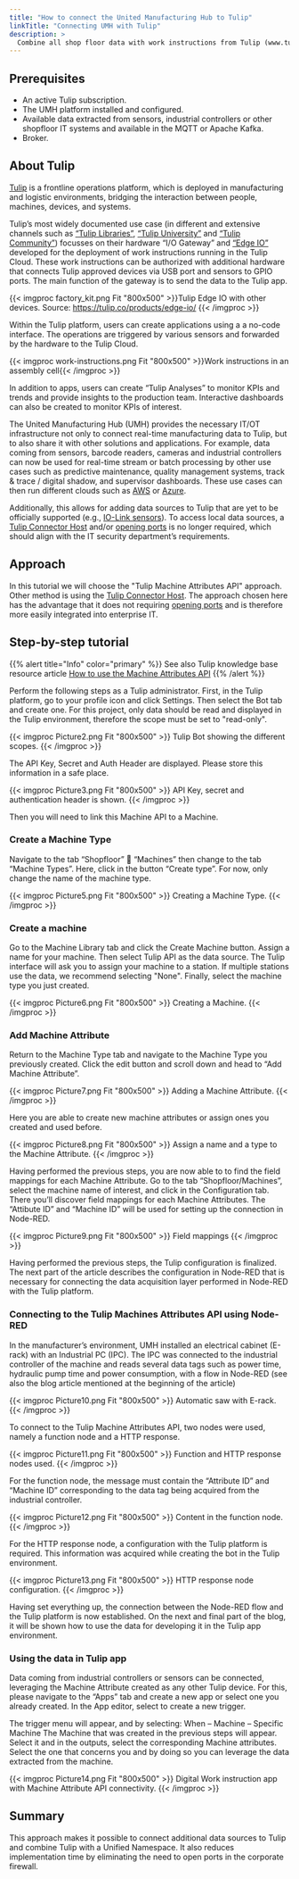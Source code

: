 ```yaml
---
title: "How to connect the United Manufacturing Hub to Tulip"
linkTitle: "Connecting UMH with Tulip"
description: >
  Combine all shop floor data with work instructions from Tulip (www.tulip.co) using the UMH approach. This approach does not require opening ports and additionally allows to deeply integrate Tulip into the shopfloor IT. For more information on the shared value proposition and the use-case please check out also [our blog article](TODO)
---
```


## Prerequisites
-	An active Tulip subscription.
-	The UMH platform installed and configured.
-	Available data extracted from sensors, industrial controllers or other shopfloor IT systems and available in the MQTT or Apache Kafka.
-	Broker.

## About Tulip

[Tulip](https://www.tulip.co) is a frontline operations platform, which is deployed in manufacturing and logistic environments, bridging the interaction between people, machines, devices, and systems. 

Tulip’s most widely documented use case (in different and extensive channels such as [“Tulip Libraries”](https://tulip.co/library/), [“Tulip University”](https://tulip.co/university/) and [“Tulip Community”](https://community.tulip.co/)) focusses on their hardware “I/O Gateway” and [“Edge IO”](https://tulip.co/products/edge-io/) developed for the deployment of work instructions running in the Tulip Cloud. These work instructions can be authorized with additional hardware that connects Tulip approved devices via USB port and sensors to GPIO ports. The main function of the gateway is to send the data to the Tulip app.

{{< imgproc factory_kit.png Fit "800x500" >}}Tulip Edge IO with other devices. Source: https://tulip.co/products/edge-io/ {{< /imgproc >}}

Within the Tulip platform, users can create applications using a a no-code interface. The operations are triggered by various sensors and forwarded by the hardware to the Tulip Cloud.

{{< imgproc work-instructions.png Fit "800x500" >}}Work instructions in an assembly cell{{< /imgproc >}}

In addition to apps, users can create “Tulip Analyses” to monitor KPIs and trends and provide insights to the production team. Interactive dashboards can also be created to monitor KPIs of interest.

The United Manufacturing Hub (UMH) provides the necessary IT/OT infrastructure not only to connect real-time manufacturing data to Tulip, but to also share it with other solutions and applications. For example, data coming from sensors, barcode readers, cameras and industrial controllers can now be used for real-time stream or batch processing by other use cases such as predictive maintenance, quality management systems, track & trace / digital shadow, and supervisor dashboards. These use cases can then run different clouds such as [AWS](/docs/getting-started/usage-in-production/#example-deployment-on-aws-eks) or [Azure](/docs/tutorials/azure/).

Additionally, this allows for adding data sources to Tulip  that are yet to be officially supported (e.g., [IO-Link sensors](/docs/examples/flame-cutting/#light-barriers)). To access local data sources, a [Tulip Connector Host](https://support.tulip.co/en/articles/2221539-introduction-to-tulip-connector-hosts) and/or [opening ports](https://support.tulip.co/en/articles/2259747-networking-requirements-for-a-tulip-cloud-deployment) is no longer required, which should align with the IT security department’s requirements.

## Approach

In this tutorial we will choose the "Tulip Machine Attributes API" approach. Other method is using the [Tulip Connector Host](https://support.tulip.co/en/articles/2221539-introduction-to-tulip-connector-hosts). The approach chosen here has the advantage that it does not requiring [opening ports](https://support.tulip.co/en/articles/2259747-networking-requirements-for-a-tulip-cloud-deployment) and is therefore more easily integrated into enterprise IT.

## Step-by-step tutorial

{{% alert title="Info" color="primary" %}}
See also Tulip knowledge base resource article [How to use the Machine Attributes API](https://support.tulip.co/en/articles/5007794-how-to-use-the-machine-attributes-api)
{{% /alert %}}

Perform the following steps as a Tulip administrator. First, in the Tulip platform, go to your profile icon and click Settings. Then select the Bot tab and create one. For this project, only data should be read and displayed in the Tulip environment, therefore the scope must be set to "read-only".
 
{{< imgproc Picture2.png Fit "800x500" >}}
Tulip Bot showing the different scopes.
{{< /imgproc >}}

The API Key, Secret and Auth Header are displayed. Please store this information in a safe place.
 
{{< imgproc Picture3.png Fit "800x500" >}}
API Key, secret and authentication header is shown.
{{< /imgproc >}}

Then you will need to link this Machine API to a Machine.

### Create a Machine Type

Navigate to the tab “Shopfloor”  “Machines” then change to the tab “Machine Types”. Here, click in the button “Create type”. For now, only change the name of the machine type. 
 
{{< imgproc Picture5.png Fit "800x500" >}}
Creating a Machine Type.
{{< /imgproc >}}

### Create a machine

Go to the Machine Library tab and click the Create Machine button. Assign a name for your machine. Then select Tulip API as the data source. The Tulip interface will ask you to assign your machine to a station. If multiple stations use the data, we recommend selecting "None". Finally, select the machine type you just created.
 
{{< imgproc Picture6.png Fit "800x500" >}}
Creating a Machine.
{{< /imgproc >}}

### Add Machine Attribute

Return to the Machine Type tab and navigate to the Machine Type you previously created. Click the edit button and scroll down and head to “Add Machine Attribute”.
 
{{< imgproc Picture7.png Fit "800x500" >}}
Adding a Machine Attribute.
{{< /imgproc >}}

Here you are able to create new machine attributes or assign ones you created and used before.
 
{{< imgproc Picture8.png Fit "800x500" >}}
Assign a name and a type to the Machine Attribute.
{{< /imgproc >}}

Having performed the previous steps, you are now able to to find the field mappings for each Machine Attribute. Go to the tab “Shopfloor/Machines”, select the machine name of interest, and click in the Configuration tab. There you’ll discover field mappings for each Machine Attributes. The “Attibute ID” and “Machine ID” will be used for setting up the connection in Node-RED.
 
{{< imgproc Picture9.png Fit "800x500" >}}
Field mappings
{{< /imgproc >}}

Having performed the previous steps, the Tulip configuration is finalized. The next part of the article describes the configuration in Node-RED that is necessary for connecting the data acquisition layer performed in Node-RED with the Tulip platform. 

### Connecting to the Tulip Machines Attributes API using Node-RED

In the manufacturer’s environment, UMH installed an electrical cabinet (E-rack) with an Industrial PC (IPC). The IPC was connected to the industrial controller of the machine and reads several data tags such as power time, hydraulic pump time and power consumption, with a flow in Node-RED (see also the blog article mentioned at the beginning of the article)
 
{{< imgproc Picture10.png Fit "800x500" >}}
Automatic saw with E-rack.
{{< /imgproc >}}

To connect to the Tulip Machine Attributes API, two nodes were used, namely a function node and a HTTP response. 
 
{{< imgproc Picture11.png Fit "800x500" >}}
Function and HTTP response nodes used.
{{< /imgproc >}}

For the function node, the message must contain the “Attribute ID” and “Machine ID” corresponding to the data tag being acquired from the industrial controller.
 
{{< imgproc Picture12.png Fit "800x500" >}}
Content in the function node.
{{< /imgproc >}}

For the HTTP response node, a configuration with the Tulip platform is required. This information was acquired while creating the bot in the Tulip environment.
 
{{< imgproc Picture13.png Fit "800x500" >}}
HTTP response node configuration.
{{< /imgproc >}}

Having set everything up, the connection between the Node-RED flow and the Tulip platform is now established. On the next and final part of the blog, it will be shown how to use the data for developing it in the Tulip app environment.

### Using the data in Tulip app
Data coming from industrial controllers or sensors can be connected, leveraging the Machine Attribute created as any other Tulip device. For this, please navigate to the “Apps” tab and create a new app or select one you already created.
 In the App editor, select to create a new trigger. 
 
The trigger menu will appear, and by selecting:
When – Machine – Specific Machine
The  Machine that was created in the previous steps will appear. Select it and in the outputs, select the corresponding Machine attributes. Select the one that concerns you and by doing so you can leverage  the data extracted from the machine.

{{< imgproc Picture14.png Fit "800x500" >}}
Digital Work instruction app with Machine Attribute API connectivity.
{{< /imgproc >}}

## Summary

This approach makes it possible to connect additional data sources to Tulip and combine Tulip with a Unified Namespace. It also reduces implementation time by eliminating the need to open ports in the corporate firewall.

